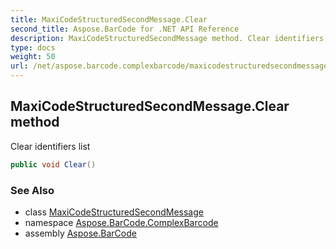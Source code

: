 ```yaml
---
title: MaxiCodeStructuredSecondMessage.Clear
second_title: Aspose.BarCode for .NET API Reference
description: MaxiCodeStructuredSecondMessage method. Clear identifiers list
type: docs
weight: 50
url: /net/aspose.barcode.complexbarcode/maxicodestructuredsecondmessage/clear/
---
```

## MaxiCodeStructuredSecondMessage.Clear method

Clear identifiers list

```csharp
public void Clear()
```

### See Also

* class [MaxiCodeStructuredSecondMessage](../)
* namespace [Aspose.BarCode.ComplexBarcode](../../maxicodestructuredsecondmessage/)
* assembly [Aspose.BarCode](../../../)


